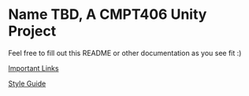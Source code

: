 # Name TBD, A CMPT406 Unity Project

Feel free to fill out this README or other documentation as you see fit :)

[Important Links](docs/links.md)

[Style Guide](docs/style.md)
